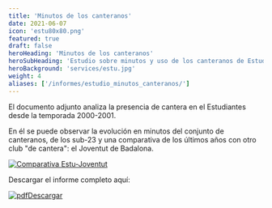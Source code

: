 ```yaml
---
title: 'Minutos de los canteranos'
date: 2021-06-07
icon: 'estu80x80.png'
featured: true
draft: false
heroHeading: 'Minutos de los canteranos'
heroSubHeading: 'Estudio sobre minutos y uso de los canteranos de Estudiantes desde el 2000'
heroBackground: 'services/estu.jpg'
weight: 4
aliases: ['/informes/estudio_minutos_canteranos/']
---
```


El documento adjunto analiza la presencia de cantera en el Estudiantes desde la temporada 2000-2001.

En él se puede observar la evolución en minutos del conjunto de canteranos, de los sub-23 y una comparativa de los últimos años con otro club "de cantera": el Joventut de Badalona.

[![Comparativa Estu-Joventut](/img/comparativa_estu_penya.png)](/docs/estudio_minutos_canteranos.pdf)

Descargar el informe completo aquí:

[![pdf](/services/pdf-icon.png)Descargar](/docs/estudio_minutos_canteranos.pdf)

